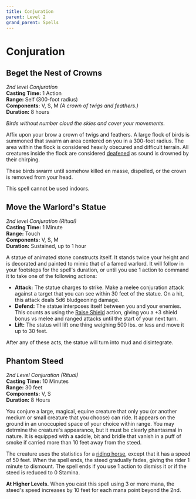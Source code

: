 ```yaml
---
title: Conjuration
parent: Level 2
grand_parent: Spells
---
```


# Conjuration

## Beget the Nest of Crowns
*2nd level Conjuration*<br>
**Casting Time:** 1 Action<br>
**Range:** Self (300-foot radius)<br>
**Components:** V, S, M *(A crown of twigs and feathers.)*<br>
**Duration:** 8 hours

*Birds without number cloud the skies and cover your movements.*

Affix upon your brow a crown of twigs and feathers. A large flock of birds is summoned that swarm an area centered on you in a 300-foot radius. The area within the flock is considered heavily obscured and difficult terrain. All creatures inside the flock are considered [deafened](https://stormchaserroleplaying.com/stormchaserRPG/Conditions/Deafened/) as sound is drowned by their chirping. 

These birds swarm until somehow killed en masse, dispelled, or the crown is removed from your head. 

This spell cannot be used indoors.

## Move the Warlord's Statue
*2nd level Conjuration (Ritual)*<br>
**Casting Time:** 1 Minute<br>
**Range:** Touch<br>
**Components:** V, S, M<br>
**Duration:** Sustained, up to 1 hour

A statue of animated stone constructs itself. It stands twice your height and is decorated and painted to mimic that of a famed warlord. It will follow in your footsteps for the spell's duration, or until you use 1 action to command it to take one of the following actions:
* **Attack:** The statue charges to strike. Make a melee conjuration attack against a target that you can see within 30 feet of the statue. On a hit, this attack deals 5d6 bludgeoning damage.
* **Defend:** The statue interposes itself between you and your enemies. This counts as using the [Raise Shield](https://stormchaserroleplaying.com/stormchaserRPG/Combat/Melee/Raise/) action, giving you a +3 shield bonus vs melee and ranged attacks until the start of your next turn.
* **Lift:** The status will lift one thing weighing 500 lbs. or less and move it up to 30 feet.

After any of these acts, the statue will turn into mud and disintegrate.

## Phantom Steed
*2nd Level Conjuration (Ritual)*<br>
**Casting Time:** 10 Minutes<br>
**Range:** 30 feet<br>
**Components:** V, S<br>
**Duration:** 8 Hours

You conjure a large, magical, equine creature that only you (or another medium or small creature that you choose) can ride. It appears on the ground in an unoccupied space of your choice within range. You may detrmine the creature's appearance, but it must be clearly phantasmal in nature. It is equipped with a saddle, bit and bridle that vanish in a puff of smoke if carried more than 10 feet away from the steed.

The creature uses the statistics for a [riding horse](), except that it has a speed of 50 feet. When the spell ends, the steed gradually fades, giving the rider 1 minute to dismount. The spell ends if you use 1 action to dismiss it or if the steed is reduced to 0 Stamina.

**At Higher Levels.** When you cast this spell using 3 or more mana, the steed's speed increases by 10 feet for each mana point beyond the 2nd.
